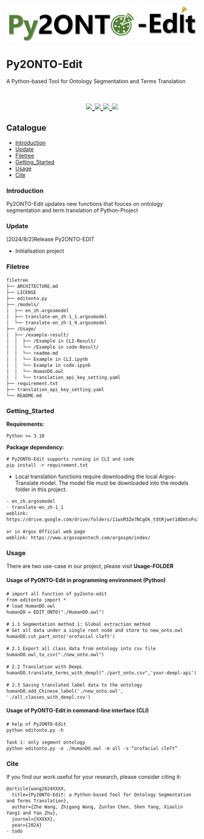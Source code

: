 <a href="https://github.com/MedportalProject/Py2ONTO-Edit">
  <img src="https://github.com/MedportalProject/Py2ONTO-Edit/blob/main/figs/logo-edit.png" alt="Logo">
</a>

# Py2ONTO-Edit

A Python-based Tool for Ontology Segmentation and Terms Translation
<h1 align="center">
  <a href="">
    <img src="https://img.shields.io/badge/releases-v0.2-red" />
  </a>
  <a href="">
    <img src="https://img.shields.io/badge/docs-v1.0-yellow" />
  </a>
  <a href="">
    <img src="https://img.shields.io/badge/Ontology-Tools-blue" />
  </a>
  <a href="">
    <img src="https://img.shields.io/badge/LICENSE-GPL 3-brightgreen" />
  </a>
</h1>

## Catalogue
- [Introduction](#Introduction)
- [Update](#Update)
- [Filetree](#Filetree)
- [Getting_Started](#Getting_Started)
- [Usage](#Usage)
- [Cite](#Cite)

### Introduction
Py2ONTO-Edit updates new functions that fouces on ontology segmentation and term translation of Python-Project

### Update
[2024/8/2]Release Py2ONTO-EDIT
- Initialisation project

### Filetree 
```
filetree 
├── ARCHITECTURE.md
├── LICENSE
├── editonto.py
├── /models/
│  ├── en_zh.argosmodel
│  ├── translate-en_zh-1_1.argosmodel
│  └── translate-en_zh-1_9.argosmodel
├── /Usage/
│  ├── /example-result/
│  │  ├── /Example in CLI-Result/
│  │  └── /Example in code-Result/
│  │  └── readme.md
│  │  └── Example in CLI.ipynb
│  │  └── Example in code.ipynb
│  │  └── HumanDO.owl
│  │  └── translation_api_key_setting.yaml
├── requirement.txt
├── translation_api_key_setting.yaml
└── README.md
```

### Getting_Started
**Requirements:**
```
Python >= 3.10
```

**Package dependency:**
```
# Py2ONTO-Edit supports running in CLI and code 
pip install -r requirement.txt
```

* Local translation functions require downloading the local Argos-Translate model. The model file must be downloaded into the models folder in this project.
```
- en_zh.argosmodel
- translate-en_zh-1_1
weblink: https://drive.google.com/drive/folders/11wxM3Ze7NCgOk_tdtRjwet10DmtvFu3i

or in Argos Official web page
weblink: https://www.argosopentech.com/argospm/index/
```

### Usage
There are two use-case in our project, please visit **Usage-FOLDER**
#### Usage of PyONTO-Edit in programming environment (Python)
```
# import all function of py2onto-edit
from editonto import *
# load HumanDO.owl
humanDO = EDIT_ONTO("./HumanDO.owl")

# 1.1 Segmentation method 1: Global extraction method
# Get all data under a single root node and store to new_onto.owl
humanDO.cut_part_onto('orofacial cleft')

# 2.1 Export all class data from ontology into csv file
humanDO.owl_to_csv("./new_onto.owl")

# 2.2 Translation with DeepL
humanDO.translate_terms_with_deepl("./part_onto.csv",'your-deepl-api')

# 2.3 Saving translated label data to the ontology
humanDO.add_Chinese_label('./new_onto.owl', './all_classes_with_deepl.csv')
```

#### Usage of PyONTO-Edit in command-line interface (CLI)
```
# help of Py2ONTO-Edit
python editonto.py -h

Task 1: only segment ontology
python editonto.py -o ./HumanDO.owl -m all -s “orofacial cleft”
```

### Cite
If you find our work useful for your research, please consider citing it:
```
@article{wang2024XXXX,
  title={Py2ONTO-Edit: a Python-based Tool for Ontology Segmentation and Terms Translation},
  author={Zhe Wang, Zhigang Wang, Zunfan Chen, Shen Yang, Xiaolin Yang1 and Yan Zhu},
  journal={XXXXX},
  year={2024}
- todo
```

